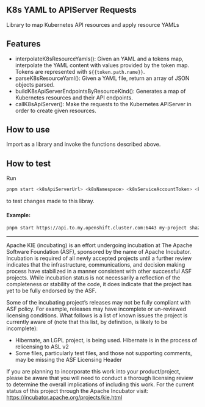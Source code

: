 <!--
   Licensed to the Apache Software Foundation (ASF) under one
   or more contributor license agreements.  See the NOTICE file
   distributed with this work for additional information
   regarding copyright ownership.  The ASF licenses this file
   to you under the Apache License, Version 2.0 (the
   "License"); you may not use this file except in compliance
   with the License.  You may obtain a copy of the License at
     http://www.apache.org/licenses/LICENSE-2.0
   Unless required by applicable law or agreed to in writing,
   software distributed under the License is distributed on an
   "AS IS" BASIS, WITHOUT WARRANTIES OR CONDITIONS OF ANY
   KIND, either express or implied.  See the License for the
   specific language governing permissions and limitations
   under the License.
-->

## K8s YAML to APIServer Requests

Library to map Kubernetes API resources and apply resource YAMLs

## Features

- interpolateK8sResourceYamls(): Given an YAML and a tokens map, interpolate the YAML content with values provided by the token map. Tokens are represented with `${{token.path.name}}`.
- parseK8sResourceYaml(): Given a YAML file, return an array of JSON objects parsed.
- buildK8sApiServerEndpointsByResourceKind(): Generates a map of Kubernetes resources and their API endpoints.
- callK8sApiServer(): Make the requests to the Kubernetes APIServer in order to create given resources.

## How to use

Import as a library and invoke the functions described above.

## How to test

Run

```bash
pnpm start <k8sApiServerUrl> <k8sNamespace> <k8sServiceAccountToken> <k8sYamlFilepath>
```

to test changes made to this libray.

#### Example:

```bash
pnpm start https://api.to.my.openshift.cluster.com:6443 my-project sha256~MGnPXMPsi1YJkCV6kr970gQYI6KtQWztIObm3jQxUJI ../myDeployment.yaml
```

---

Apache KIE (incubating) is an effort undergoing incubation at The Apache Software
Foundation (ASF), sponsored by the name of Apache Incubator. Incubation is
required of all newly accepted projects until a further review indicates that
the infrastructure, communications, and decision making process have stabilized
in a manner consistent with other successful ASF projects. While incubation
status is not necessarily a reflection of the completeness or stability of the
code, it does indicate that the project has yet to be fully endorsed by the ASF.

Some of the incubating project’s releases may not be fully compliant with ASF
policy. For example, releases may have incomplete or un-reviewed licensing
conditions. What follows is a list of known issues the project is currently
aware of (note that this list, by definition, is likely to be incomplete):

- Hibernate, an LGPL project, is being used. Hibernate is in the process of
  relicensing to ASL v2
- Some files, particularly test files, and those not supporting comments, may
  be missing the ASF Licensing Header

If you are planning to incorporate this work into your product/project, please
be aware that you will need to conduct a thorough licensing review to determine
the overall implications of including this work. For the current status of this
project through the Apache Incubator visit:
https://incubator.apache.org/projects/kie.html
